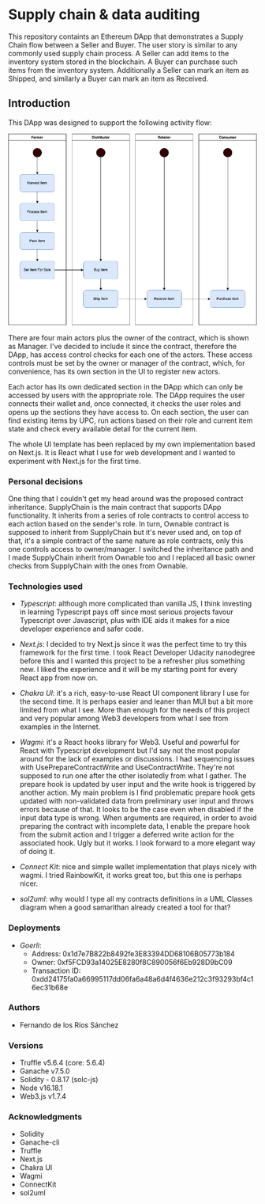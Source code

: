 # Supply chain & data auditing

This repository containts an Ethereum DApp that demonstrates a Supply Chain flow between a Seller and Buyer. The user story is similar to any commonly used supply chain process. A Seller can add items to the inventory system stored in the blockchain. A Buyer can purchase such items from the inventory system. Additionally a Seller can mark an item as Shipped, and similarly a Buyer can mark an item as Received.

## Introduction

This DApp was designed to support the following activity flow:

![activity](uml/Activity.png)

There are four main actors plus the owner of the contract, which is shown as Manager. I've decided to include it since the contract, therefore the DApp, has access control checks for each one of the actors. These access controls must be set by the owner or manager of the contract, which, for convenience, has its own section in the UI to register new actors.

Each actor has its own dedicated section in the DApp which can only be accessed by users with the appropriate role. The DApp requires the user connects their wallet and, once connected, it checks the user roles and opens up the sections they have access to. On each section, the user can find existing items by UPC, run actions based on their role and current item state and check every available detail for the current item.

The whole UI template has been replaced by my own implementation based on Next.js. It is React what I use for web development and I wanted to experiment with Next.js for the first time.

### Personal decisions

One thing that I couldn't get my head around was the proposed contract inheritance. SupplyChain is the main contract that supports DApp functionality. It inherits from a series of role contracts to control access to each action based on the sender's role. In turn, Ownable contract is supposed to inherit from SupplyChain but it's never used and, on top of that, it's a simple contract of the same nature as role contracts, only this one controls access to owner/manager. I switched the inheritance path and I made SupplyChain inherit from Ownable too and I replaced all basic owner checks from SupplyChain with the ones from Ownable.

### Technologies used

- _Typescript_: although more complicated than vanilla JS, I think investing in learning Typescript pays off since most serious projects favour Typescript over Javascript, plus with IDE aids it makes for a nice developer experience and safer code.

- _Next.js_: I decided to try Next.js since it was the perfect time to try this framework for the first time. I took React Developer Udacity nanodegree before this and I wanted this project to be a refresher plus something new. I liked the experience and it will be my starting point for every React app from now on.

- _Chakra UI_: it's a rich, easy-to-use React UI component library I use for the second time. It is perhaps easier and leaner than MUI but a bit more limited from what I see. More than enough for the needs of this project and very popular among Web3 developers from what I see from examples in the Internet.

- _Wagmi_: it's a React hooks library for Web3. Useful and powerful for React with Typescript development but I'd say not the most popular around for the lack of examples or discussions. I had sequencing issues with UsePrepareContractWrite and UseContractWrite. They're not supposed to run one after the other isolatedly from what I gather. The prepare hook is updated by user input and the write hook is triggered by another action. My main problem is I find problematic prepare hook gets updated with non-validated data from preliminary user input and throws errors because of that. It looks to be the case even when disabled if the input data type is wrong. When arguments are required, in order to avoid preparing the contract with incomplete data, I enable the prepare hook from the submit action and I trigger a deferred write action for the associated hook. Ugly but it works. I look forward to a more elegant way of doing it.

- _Connect Kit_: nice and simple wallet implementation that plays nicely with wagmi. I tried RainbowKit, it works great too, but this one is perhaps nicer.

- _sol2uml_: why would I type all my contracts definitions in a UML Classes diagram when a good samarithan already created a tool for that?

### Deployments

- _Goerli_:
  - Address: 0x1d7e7B822b8492fe3E83394DD68106B05773b184
  - Owner: 0xf5FCD93a14025E8280f8C890056f6Eb928D9bC09
  - Transaction ID: 0xdd24175fa0a66995117dd06fa6a48a6d4f4636e212c3f93293bf4c16ec31b68e

### Authors

- Fernando de los Ríos Sánchez

### Versions

- Truffle v5.6.4 (core: 5.6.4)
- Ganache v7.5.0
- Solidity - 0.8.17 (solc-js)
- Node v16.18.1
- Web3.js v1.7.4

### Acknowledgments

- Solidity
- Ganache-cli
- Truffle
- Next.js
- Chakra UI
- Wagmi
- ConnectKit
- sol2uml
